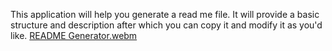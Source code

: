 This application will help you generate a read me file.
It will provide a basic structure and description after which
you can copy it and modify it as you'd like. 
[README Generator.webm](https://github.com/rizurabi/readme-generator-23/assets/139391546/6016fa32-4722-4c81-bfe4-5f46eaa56ac2)
